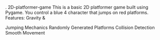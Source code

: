  

.
 2D-platformer-game
This is a basic 2D platformer game 
built using Pygame. You control a blue 4
character that jumps on red platforms.
Features: Gravity &amp;



Jumping 
Mechanics Randomly Generated Platforms Collision Detection Smooth Movement


